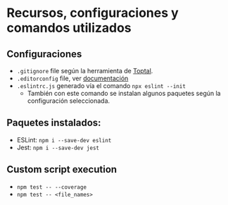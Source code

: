 # Recursos, configuraciones y comandos utilizados

## Configuraciones
- `.gitignore` file según la herramienta de [Toptal](https://www.toptal.com/developers/gitignore).
- `.editorconfig` file, ver [documentación](https://editorconfig.org/#example-file)
- `.eslintrc.js` generado vía el comando ```npx eslint --init```
  - También con este comando se instalan algunos paquetes según la configuración seleccionada.

## Paquetes instalados:
- ESLint: `npm i --save-dev eslint`
- Jest: `npm i --save-dev jest`

## Custom script execution
- `npm test -- --coverage`
- `npm test -- <file_names>`
